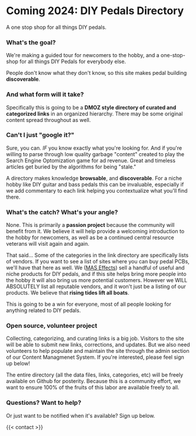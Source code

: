 # Coming 2024: DIY Pedals Directory

<span class="valueprop">A one stop shop for all things DIY pedals.</span>

### What's the goal?

We're making a guided tour for newcomers to the hobby, and a one-stop-shop for all things DIY Pedals for everybody else.

People don't know what they don't know, so this site makes pedal building **discoverable**.



### And what form will it take?

Specifically this is going to be a **DMOZ style directory of curated and categorized links** in an organized hierarchy. There may be some original content spread throughout as well.



### Can't I just "google it?"

Sure, you can.
*IF* you know exactly what you're looking for. And if you're willing to parse through low quality garbage "content" created to play the Search Engine Optomization game for ad revenue. Great and timeless articles get buried by the algorithms for being "stale."

 

A directory makes knowledge **browsable**, and **discoverable**. For a niche hobby like DIY guitar and bass pedals this can be invaluable, especially if we add commentary to each link helping you contextualize what you'll find there.



### What's the catch? What's your angle? <insert skepticism here>

None. This is primarily a **passion project** because the community will benefit from it. We believe it will help provide a welcoming introduction to the hobby for newcomers, as well as be a continued central resource veterans will visit again and again.



That said... Some of the categories in the link directory are specifically lists of vendors. If you want to see a list of sites where you can buy pedal PCBs, we'll have that here as well. We ([MAS Effects](https://mas-effects.com)) sell a handful of useful and niche products for DIY pedals, and if this site helps bring more people into the hobby it will also bring us more potential customers. However we WILL ABSOLUTELY list all reputable vendors, and it won't just be a listing of our products. We believe that **rising tides lift all boats**.



This is going to be a win for everyone, most of all people looking for anything related to DIY pedals.



### Open source, volunteer project

Collecting, categorizing, and curating links is a big job. Visitors to the site will be able to submit new links, corrections, and updates. But we also need volunteers to help populate and maintain the site through the admin section of our Content Managmenet System. If you're interested, please feel sign up below!



The entire directory (all the data files, links, categories, etc) will be freely available on Github for posterity. Because this is a community effort, we want to ensure 100% of the fruits of this labor are available freely to all.



### Questions? Want to help?

Or just want to be notified when it's available? Sign up below.


{{< contact >}}
